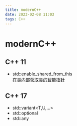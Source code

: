 ```yaml
---
title: modernC++  
date: 2023-02-08 11:03  
tags: C++  
---
```


# modernC++
## C++ 11
- std::enable_shared_from_this  
    [在类内部获取类的智能指针](https://blog.csdn.net/oldmtn/article/details/26268601)

## C++ 17
- std::variant<T,U,...>
- std::optional<T>
- std::any